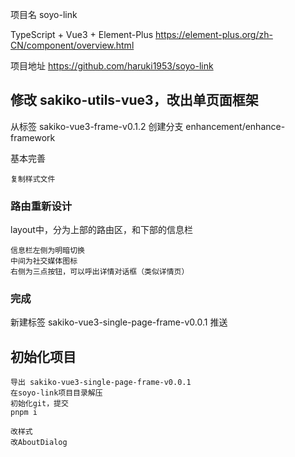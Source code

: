项目名 soyo-link

TypeScript + Vue3 + Element-Plus
https://element-plus.org/zh-CN/component/overview.html

项目地址 https://github.com/haruki1953/soyo-link

## 修改 sakiko-utils-vue3，改出单页面框架
从标签 sakiko-vue3-frame-v0.1.2
创建分支 enhancement/enhance-framework

基本完善
```
复制样式文件
```

### 路由重新设计
layout中，分为上部的路由区，和下部的信息栏
```
信息栏左侧为明暗切换
中间为社交媒体图标
右侧为三点按钮，可以呼出详情对话框（类似详情页）
```

### 完成
新建标签 sakiko-vue3-single-page-frame-v0.0.1
推送


## 初始化项目
```
导出 sakiko-vue3-single-page-frame-v0.0.1
在soyo-link项目目录解压
初始化git，提交
pnpm i

改样式
改AboutDialog
```





